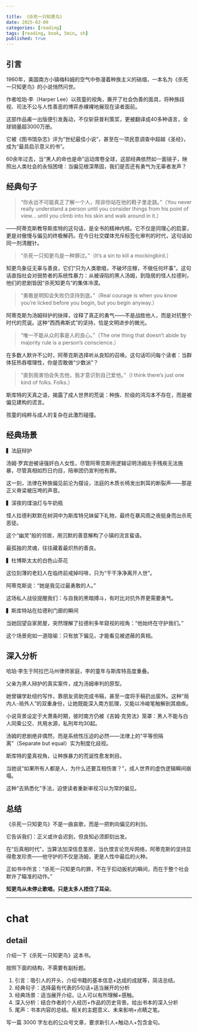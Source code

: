 ```yaml
---

title: 《杀死一只知更鸟》
date: 2025-02-09 
categories: [reading]
tags: [reading, book, 5min, sh]
published: true
---
```


##  引言

1960年，美国南方小镇梅科姆的空气中弥漫着种族主义的硝烟，一本名为《杀死一只知更鸟》的小说悄然问世。

作者哈珀·李（Harper Lee）以孩童的视角，撕开了社会伪善的面具，将种族歧视、司法不公与人性善恶的博弈赤裸裸地展现在读者面前。

这部作品甫一出版便引发轰动，不仅斩获普利策奖，更被翻译成40多种语言，全球销量超3000万册。

它被《图书馆杂志》评为“世纪最佳小说”，甚至在一项民意调查中超越《圣经》，成为“最具启示意义的书”。

60余年过去，当“黑人的命也是命”运动席卷全球，这部经典依然如一面镜子，映照出人类社会的永恒困境：当偏见根深蒂固，我们是否还有勇气为无辜者发声？

## 经典句子

> “你永远不可能真正了解一个人，除非你站在他的鞋子里走路。”（You never really understand a person until you consider things from his point of view… until you climb into his skin and walk around in it.）  

——阿蒂克斯教导斯库特的这句话，是全书的精神内核。它不仅是同理心的启蒙，更是对傲慢与偏见的终极解药。在今日社交媒体充斥标签化审判的时代，这句话如同一剂清醒针。  

> “杀死一只知更鸟是一种罪过。”（It’s a sin to kill a mockingbird.）  

知更鸟象征无辜与善良，它们“只为人类歌唱，不破坏庄稼，不做任何坏事”。这句话直指社会对弱势者的系统性暴力：从被诬陷的黑人汤姆，到隐居的怪人拉德利，他们的悲剧皆因“杀死知更鸟”的集体冷漠。  

> “勇敢是明知会失败仍坚持到底。”（Real courage is when you know you’re licked before you begin, but you begin anyway.）  

阿蒂克斯为汤姆辩护的抉择，诠释了真正的勇气——不是战胜他人，而是对抗整个时代的荒诞。这种“西西弗斯式”的坚持，恰是文明进步的微光。  

> “唯一不能从众的事是人的良心。”（The one thing that doesn’t abide by majority rule is a person’s conscience.）  

在多数人默许不公时，阿蒂克斯选择听从良知的召唤。这句话叩问每个读者：当群体狂热吞噬理性，你是否敢做“少数派”？  

> “直到我害怕会失去他，我才意识到自己爱他。”（I think there’s just one kind of folks. Folks.）  

斯库特的天真之语，揭露了成人世界的荒诞：种族、阶级的鸿沟本不存在，而是被偏见建构的谎言。

孩童的纯粹与成人的复杂在此激烈碰撞。  

## 经典场景 

▍法庭辩护

汤姆·罗宾逊被诬强奸白人女性，尽管阿蒂克斯用逻辑证明汤姆左手残疾无法施暴，尽管真相如烈日灼目，陪审团仍宣判他有罪。

这一刻，法律在种族偏见前沦为摆设，法庭的木质长椅发出刺耳的断裂声——那是正义脊梁被压垮的声音。  

▍深夜的煤油灯与牛奶瓶  

怪人拉德利默默在树洞中为斯库特兄妹留下礼物，最终在暴风雨之夜挺身而出杀死恶徒。

这个“幽灵”般的邻居，用沉默的善意解构了小镇的流言蜚语。

最孤独的灵魂，往往藏着最炽热的善良。  

▍杜博斯太太的白色山茶花  

这位刻薄的老妇人在临终前戒掉吗啡，只为“干干净净离开人世”。

阿蒂克斯说：“她是我见过最勇敢的人。” 

这场私人战役提醒我们：与自我的黑暗搏斗，有时比对抗外界更需要勇气。  

▍斯库特站在拉德利门廊的瞬间  

当她回望自家房屋，突然理解了拉德利多年窥视的视角：“他始终在守护我们。” 

这个场景宛如一道隐喻：只有放下偏见，才能看见被遮蔽的真相。  

## 深入分析

哈珀·李生于阿拉巴马州律师家庭，李的童年与斯库特高度重叠。

父亲为黑人辩护的真实案件，成为汤姆审判的原型。

她曾辍学赴纽约写作，靠朋友资助完成书稿，甚至一度将手稿扔出窗外。这种“局内人-局外人”的双重身份，让她既能深入南方肌理，又能以冷峻笔触解剖其痼疾。  

小说背景设定于大萧条时期，彼时南方仍被《吉姆·克劳法》笼罩：黑人不能与白人同乘公交、共用水源，私刑年均30起。

汤姆的悲剧绝非偶然，而是系统性压迫的必然——法律上的“平等但隔离”（Separate but equal）实为制度化歧视。  

斯库特的童真视角，让种族暴力的荒诞性愈发刺目。

当她说“如果所有人都是人，为什么还要互相伤害？”，成人世界的虚伪逻辑瞬间崩塌。

这种“去熟悉化”手法，迫使读者重新审视习以为常的偏见。  

## 总结 

《杀死一只知更鸟》不是一曲哀歌，而是一把刺向偏见的利剑。

它告诉我们：正义或许会迟到，但良知必须即刻出发。

在“后真相时代”，当算法加深信息茧房，当仇恨言论充斥网络，阿蒂克斯的坚持显得愈发珍贵——他守护的不仅是汤姆，更是人性中最后的火种。  

正如书中所言：“杀死一只知更鸟的罪，不在于扣动扳机的瞬间，而在于整个社会默许了瞄准的动作。” 

**知更鸟从未停止歌唱，只是太多人捂住了耳朵**。

--------------------------------------------------------------------------------------------------------

# chat

## detail

介绍一下《杀死一只知更鸟》这本书。

按照下面的结构，不需要有副标题。

1. 引言：吸引人的开头，介绍书籍的基本信息+达成的成就等，简洁总结。
2. 经典句子：选择最有代表的5句话+适当展开的分析
3. 经典场景：适当展开介绍，让人可以有所理解+感触。
4. 深入分析：结合作者的个人经历+作品的历史背景。给出书本的深入分析
5. 尾声：书本内容的总结。相关的主题意义、未来影响+点睛之笔。

写一篇 3000 字左右的公众号文章，要求新引人+触动人+包含金句。


